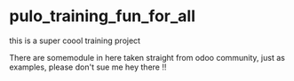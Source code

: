 # pulo_training_fun_for_all
this is a super coool training project 

There are somemodule in here taken straight from odoo community, just as examples, please don't sue me
hey there !!
